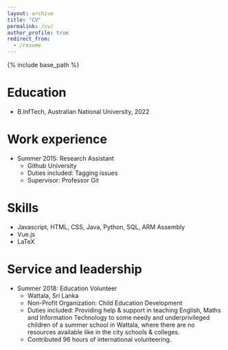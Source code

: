 ```yaml
---
layout: archive
title: "CV"
permalink: /cv/
author_profile: true
redirect_from:
  - /resume
---
```


{% include base_path %}

Education
======
* B.InfTech, Australian National University, 2022

Work experience
======
* Summer 2015: Research Assistant
  * Github University
  * Duties included: Tagging issues
  * Supervisor: Professor Git

  
Skills
======
* Javascript, HTML, CSS, Java, Python, SQL, ARM Assembly
* Vue.js
* LaTeX
  
Service and leadership
======
* Summer 2018: Education Volunteer
  * Wattala, Sri Lanka
  * Non-Profit Organization: Child Education Development
  * Duties included: Providing help & support in teaching English, Maths and Information Technology to some needy and underprivileged children of a summer school in Wattala, where there are no resources available like in the city schools & colleges.
  * Contributed 96 hours of international volunteering.

